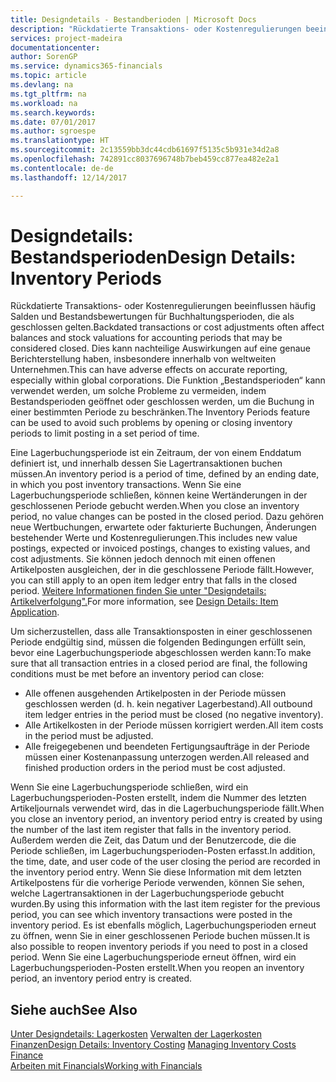 ```yaml
---
title: Designdetails - Bestandberioden | Microsoft Docs
description: "Rückdatierte Transaktions- oder Kostenregulierungen beeinflussen häufig Salden und Bestandsbewertungen für Buchhaltungsperioden, die als geschlossen gelten. Dies kann nachteilige Auswirkungen auf eine genaue Berichterstellung haben, insbesondere innerhalb von weltweiten Unternehmen. Die Funktion „Bestandsperioden“ kann verwendet werden, um solche Probleme zu vermeiden, indem Bestandsperioden geöffnet oder geschlossen werden, um die Buchung in einer bestimmten Periode zu beschränken."
services: project-madeira
documentationcenter: 
author: SorenGP
ms.service: dynamics365-financials
ms.topic: article
ms.devlang: na
ms.tgt_pltfrm: na
ms.workload: na
ms.search.keywords: 
ms.date: 07/01/2017
ms.author: sgroespe
ms.translationtype: HT
ms.sourcegitcommit: 2c13559bb3dc44cdb61697f5135c5b931e34d2a8
ms.openlocfilehash: 742891cc8037696748b7beb459cc877ea482e2a1
ms.contentlocale: de-de
ms.lasthandoff: 12/14/2017

---
```

# <a name="design-details-inventory-periods"></a><span data-ttu-id="e398c-105">Designdetails: Bestandsperioden</span><span class="sxs-lookup"><span data-stu-id="e398c-105">Design Details: Inventory Periods</span></span>
<span data-ttu-id="e398c-106">Rückdatierte Transaktions- oder Kostenregulierungen beeinflussen häufig Salden und Bestandsbewertungen für Buchhaltungsperioden, die als geschlossen gelten.</span><span class="sxs-lookup"><span data-stu-id="e398c-106">Backdated transactions or cost adjustments often affect balances and stock valuations for accounting periods that may be considered closed.</span></span> <span data-ttu-id="e398c-107">Dies kann nachteilige Auswirkungen auf eine genaue Berichterstellung haben, insbesondere innerhalb von weltweiten Unternehmen.</span><span class="sxs-lookup"><span data-stu-id="e398c-107">This can have adverse effects on accurate reporting, especially within global corporations.</span></span> <span data-ttu-id="e398c-108">Die Funktion „Bestandsperioden“ kann verwendet werden, um solche Probleme zu vermeiden, indem Bestandsperioden geöffnet oder geschlossen werden, um die Buchung in einer bestimmten Periode zu beschränken.</span><span class="sxs-lookup"><span data-stu-id="e398c-108">The Inventory Periods feature can be used to avoid such problems by opening or closing inventory periods to limit posting in a set period of time.</span></span>  

 <span data-ttu-id="e398c-109">Eine Lagerbuchungsperiode ist ein Zeitraum, der von einem Enddatum definiert ist, und innerhalb dessen Sie Lagertransaktionen buchen müssen.</span><span class="sxs-lookup"><span data-stu-id="e398c-109">An inventory period is a period of time, defined by an ending date, in which you post inventory transactions.</span></span> <span data-ttu-id="e398c-110">Wenn Sie eine Lagerbuchungsperiode schließen, können keine Wertänderungen in der geschlossenen Periode gebucht werden.</span><span class="sxs-lookup"><span data-stu-id="e398c-110">When you close an inventory period, no value changes can be posted in the closed period.</span></span> <span data-ttu-id="e398c-111">Dazu gehören neue Wertbuchungen, erwartete oder fakturierte Buchungen, Änderungen bestehender Werte und Kostenregulierungen.</span><span class="sxs-lookup"><span data-stu-id="e398c-111">This includes new value postings, expected or invoiced postings, changes to existing values, and cost adjustments.</span></span> <span data-ttu-id="e398c-112">Sie können jedoch dennoch mit einen offenen Artikelposten ausgleichen, der in die geschlossene Periode fällt.</span><span class="sxs-lookup"><span data-stu-id="e398c-112">However, you can still apply to an open item ledger entry that falls in the closed period.</span></span> <span data-ttu-id="e398c-113">[Weitere Informationen finden Sie unter "Designdetails: Artikelverfolgung".](design-details-item-application.md)</span><span class="sxs-lookup"><span data-stu-id="e398c-113">For more information, see [Design Details: Item Application](design-details-item-application.md).</span></span>  

 <span data-ttu-id="e398c-114">Um sicherzustellen, dass alle Transaktionsposten in einer geschlossenen Periode endgültig sind, müssen die folgenden Bedingungen erfüllt sein, bevor eine Lagerbuchungsperiode abgeschlossen werden kann:</span><span class="sxs-lookup"><span data-stu-id="e398c-114">To make sure that all transaction entries in a closed period are final, the following conditions must be met before an inventory period can close:</span></span>  

-   <span data-ttu-id="e398c-115">Alle offenen ausgehenden Artikelposten in der Periode müssen geschlossen werden (d. h. kein negativer Lagerbestand).</span><span class="sxs-lookup"><span data-stu-id="e398c-115">All outbound item ledger entries in the period must be closed (no negative inventory).</span></span>  
-   <span data-ttu-id="e398c-116">Alle Artikelkosten in der Periode müssen korrigiert werden.</span><span class="sxs-lookup"><span data-stu-id="e398c-116">All item costs in the period must be adjusted.</span></span>  
-   <span data-ttu-id="e398c-117">Alle freigegebenen und beendeten Fertigungsaufträge in der Periode müssen einer Kostenanpassung unterzogen werden.</span><span class="sxs-lookup"><span data-stu-id="e398c-117">All released and finished production orders in the period must be cost adjusted.</span></span>  

 <span data-ttu-id="e398c-118">Wenn Sie eine Lagerbuchungsperiode schließen, wird ein Lagerbuchungsperioden-Posten erstellt, indem die Nummer des letzten Artikeljournals verwendet wird, das in die Lagerbuchungsperiode fällt.</span><span class="sxs-lookup"><span data-stu-id="e398c-118">When you close an inventory period, an inventory period entry is created by using the number of the last item register that falls in the inventory period.</span></span> <span data-ttu-id="e398c-119">Außerdem werden die Zeit, das Datum und der Benutzercode, die die Periode schließen, im Lagerbuchungsperioden-Posten erfasst.</span><span class="sxs-lookup"><span data-stu-id="e398c-119">In addition, the time, date, and user code of the user closing the period are recorded in the inventory period entry.</span></span> <span data-ttu-id="e398c-120">Wenn Sie diese Information mit dem letzten Artikelpostens für die vorherige Periode verwenden, können Sie sehen, welche Lagertransaktionen in der Lagerbuchungsperiode gebucht wurden.</span><span class="sxs-lookup"><span data-stu-id="e398c-120">By using this information with the last item register for the previous period, you can see which inventory transactions were posted in the inventory period.</span></span> <span data-ttu-id="e398c-121">Es ist ebenfalls möglich, Lagerbuchungsperioden erneut zu öffnen, wenn Sie in einer geschlossenen Periode buchen müssen.</span><span class="sxs-lookup"><span data-stu-id="e398c-121">It is also possible to reopen inventory periods if you need to post in a closed period.</span></span> <span data-ttu-id="e398c-122">Wenn Sie eine Lagerbuchungsperiode erneut öffnen, wird ein Lagerbuchungsperioden-Posten erstellt.</span><span class="sxs-lookup"><span data-stu-id="e398c-122">When you reopen an inventory period, an inventory period entry is created.</span></span>  

## <a name="see-also"></a><span data-ttu-id="e398c-123">Siehe auch</span><span class="sxs-lookup"><span data-stu-id="e398c-123">See Also</span></span>  
 <span data-ttu-id="e398c-124">[Unter Designdetails: Lagerkosten](design-details-inventory-costing.md) [Verwalten der Lagerkosten](finance-manage-inventory-costs.md) [Finanzen](finance.md)</span><span class="sxs-lookup"><span data-stu-id="e398c-124">[Design Details: Inventory Costing](design-details-inventory-costing.md) [Managing Inventory Costs](finance-manage-inventory-costs.md) [Finance](finance.md)</span></span>  
 [<span data-ttu-id="e398c-125">Arbeiten mit Financials</span><span class="sxs-lookup"><span data-stu-id="e398c-125">Working with Financials</span></span>](ui-work-product.md)

